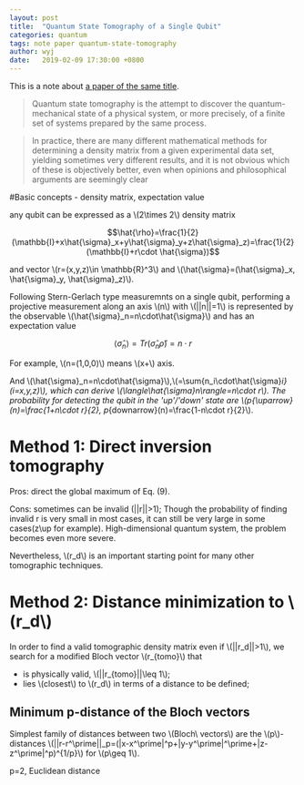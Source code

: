 ```yaml
---
layout: post
title:  "Quantum State Tomography of a Single Qubit"
categories: quantum
tags: note paper quantum-state-tomography
author: wyj
date:   2019-02-09 17:30:00 +0800
---
```


This is a note about [a paper of the same title](https://arxiv.org/pdf/1407.4759.pdf).

> Quantum state tomography is the attempt to discover the quantum-mechanical state of a physical system, or more precisely, of a finite set of systems prepared by the same process.


> In practice, there are many different mathematical methods for determining a density matrix from a given experimental data set, yielding sometimes very different results, and it is not obvious which of these is objectively better, even when opinions and philosophical arguments are seemingly clear

#Basic concepts - density matrix, expectation value

any qubit can be expressed as a \\(2\times 2\\) density matrix

$$\hat{\rho}=\frac{1}{2}(\mathbb{I}+x\hat{\sigma}_x+y\hat{\sigma}_y+z\hat{\sigma}_z)=\frac{1}{2}(\mathbb{I}+r\cdot \hat{\sigma})$$

and vector \\(r=(x,y,z)\in \mathbb{R}^3\\) and \\(\hat{\sigma}=(\hat{\sigma}_x, \hat{\sigma}_y, \hat{\sigma}_z)\\).

Following Stern-Gerlach type measuremnts on a single qubit, performing a projective measurement along an axis \\(n\\) with \\(\|\|n\|\|=1\\) is represented by the observable \\(\hat{\sigma}_n=n\cdot\hat{\sigma}\\) and has an expectation value

$$\langle\hat{\sigma}_n\rangle=Tr(\hat{\sigma}_n\hat{\rho})=n\cdot r$$


For example, \\(n=(1,0,0)\\) means \\(x+\\) axis. 

And \\(\hat{\sigma}_n=n\cdot\hat{\sigma}\\),\\(=\sum{n_i\cdot\hat{\sigma}_i}(i=x,y,z)\\), 
which can derive \\(\langle\hat{\sigma}_n\rangle=n\cdot r\\). The probability for detecting the qubit in the 'up'\/'down' state are \\(p_{\uparrow}(n)=\frac{1+n\cdot r}{2}, p_{downarrow}(n)=\frac{1-n\cdot r}{2}\\).


Method 1: Direct inversion tomography
===

Pros:
direct the global maximum of Eq. (9).

Cons:
sometimes can be invalid (||r||>1); Though the probability of finding invalid r is very small in most cases, it can still be very large in some cases(z\up for example).
High-dimensional quantum system, the problem becomes even more severe.

Nevertheless, \\(r_d\\) is an important starting point for many other tomographic techniques.

Method 2: Distance minimization to \\(r_d\\)
===

In order to find a valid tomographic density matrix even if \\(\|\|r_d\|\|>1\\), we search for a modified Bloch vector \\(r_{tomo}\\) that

- is physically valid, \\(\|\|r_{tomo}\|\|\leq 1\\);
- lies \\(closest\\) to \\(r_d\\) in terms of a distance to be defined;

Minimum p-distance of the Bloch vectors
---

Simplest family of distances between two \\(Bloch\ vectors\\) are the \\(p\\)-distances \\(\|\|r-r^\prime\|\|_p=(\|x-x^\prime\|^p+\|y-y^\prime\|^\prime+\|z-z^\prime\|^p)^{1/p}\\) for \\(p\geq 1\\).

p=2, Euclidean distance 